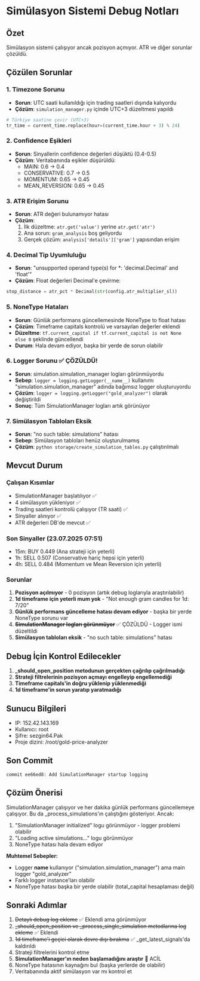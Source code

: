 # Simülasyon Sistemi Debug Notları

## Özet
Simülasyon sistemi çalışıyor ancak pozisyon açmıyor. ATR ve diğer sorunlar çözüldü.

## Çözülen Sorunlar

### 1. Timezone Sorunu
- **Sorun**: UTC saati kullanıldığı için trading saatleri dışında kalıyordu
- **Çözüm**: `simulation_manager.py` içinde UTC+3 düzeltmesi yapıldı
```python
# Türkiye saatine çevir (UTC+3)
tr_time = current_time.replace(hour=(current_time.hour + 3) % 24)
```

### 2. Confidence Eşikleri
- **Sorun**: Sinyallerin confidence değerleri düşüktü (0.4-0.5)
- **Çözüm**: Veritabanında eşikler düşürüldü:
  - MAIN: 0.6 → 0.4
  - CONSERVATIVE: 0.7 → 0.5
  - MOMENTUM: 0.65 → 0.45
  - MEAN_REVERSION: 0.65 → 0.45

### 3. ATR Erişim Sorunu
- **Sorun**: ATR değeri bulunamıyor hatası
- **Çözüm**: 
  1. İlk düzeltme: `atr.get('value')` yerine `atr.get('atr')`
  2. Ana sorun: `gram_analysis` boş geliyordu
  3. Gerçek çözüm: `analysis['details']['gram']` yapısından erişim

### 4. Decimal Tip Uyumluluğu
- **Sorun**: "unsupported operand type(s) for *: 'decimal.Decimal' and 'float'"
- **Çözüm**: Float değerleri Decimal'e çevirme:
```python
stop_distance = atr_pct * Decimal(str(config.atr_multiplier_sl))
```

### 5. NoneType Hataları
- **Sorun**: Günlük performans güncellemesinde NoneType to float hatası
- **Çözüm**: Timeframe capitals kontrolü ve varsayılan değerler eklendi
- **Düzeltme**: `tf.current_capital if tf.current_capital is not None else 0` şeklinde güncellendi
- **Durum**: Hala devam ediyor, başka bir yerde de sorun olabilir

### 6. Logger Sorunu ✅ ÇÖZÜLDÜ!
- **Sorun**: simulation.simulation_manager logları görünmüyordu
- **Sebep**: `logger = logging.getLogger(__name__)` kullanımı "simulation.simulation_manager" adında bağımsız logger oluşturuyordu
- **Çözüm**: `logger = logging.getLogger("gold_analyzer")` olarak değiştirildi
- **Sonuç**: Tüm SimulationManager logları artık görünüyor

### 7. Simülasyon Tabloları Eksik
- **Sorun**: "no such table: simulations" hatası
- **Sebep**: Simülasyon tabloları henüz oluşturulmamış
- **Çözüm**: `python storage/create_simulation_tables.py` çalıştırılmalı

## Mevcut Durum

### Çalışan Kısımlar
- SimulationManager başlatılıyor ✅
- 4 simülasyon yükleniyor ✅
- Trading saatleri kontrolü çalışıyor (TR saati) ✅
- Sinyaller alınıyor ✅
- ATR değerleri DB'de mevcut ✅

### Son Sinyaller (23.07.2025 07:51)
- 15m: BUY 0.449 (Ana strateji için yeterli)
- 1h: SELL 0.507 (Conservative hariç hepsi için yeterli)
- 4h: SELL 0.484 (Momentum ve Mean Reversion için yeterli)

### Sorunlar
1. **Pozisyon açılmıyor** - 0 pozisyon (artık debug loglarıyla araştırılabilir)
2. **1d timeframe için yeterli mum yok** - "Not enough gram candles for 1d: 7/20"
3. **Günlük performans güncelleme hatası devam ediyor** - başka bir yerde NoneType sorunu var
4. ~~**SimulationManager logları görünmüyor**~~ ✅ ÇÖZÜLDÜ - Logger ismi düzeltildi
5. **Simülasyon tabloları eksik** - "no such table: simulations" hatası

## Debug İçin Kontrol Edilecekler

1. **_should_open_position metodunun gerçekten çağrılıp çağrılmadığı**
2. **Strateji filtrelerinin pozisyon açmayı engelleyip engellemediği**
3. **Timeframe capitals'in doğru yüklenip yüklenmediği**
4. **1d timeframe'in sorun yaratıp yaratmadığı**

## Sunucu Bilgileri
- IP: 152.42.143.169
- Kullanıcı: root
- Şifre: sezgin64.Pak
- Proje dizini: /root/gold-price-analyzer

## Son Commit
```
commit ee66ed8: Add SimulationManager startup logging
```

## Çözüm Önerisi

SimulationManager çalışıyor ve her dakika günlük performans güncellemeye çalışıyor. Bu da _process_simulations'ın çalıştığını gösteriyor. Ancak:

1. "SimulationManager initialized" logu görünmüyor - logger problemi olabilir
2. "Loading active simulations..." logu görünmüyor
3. NoneType hatası hala devam ediyor

**Muhtemel Sebepler:**
- Logger __name__ kullanıyor ("simulation.simulation_manager") ama main logger "gold_analyzer"
- Farklı logger instance'ları olabilir
- NoneType hatası başka bir yerde olabilir (total_capital hesaplaması değil)

## Sonraki Adımlar
1. ~~Detaylı debug log ekleme~~ ✅ Eklendi ama görünmüyor
2. ~~_should_open_position ve _process_single_simulation metodlarına log ekleme~~ ✅ Eklendi
3. ~~1d timeframe'i geçici olarak devre dışı bırakma~~ ✅ _get_latest_signals'da kaldırıldı
4. Strateji filtrelerini kontrol etme
5. **SimulationManager'ın neden başlamadığını araştır** 🔴 ACİL
6. NoneType hatasının kaynağını bul (başka yerlerde de olabilir)
7. Veritabanında aktif simülasyon var mı kontrol et
